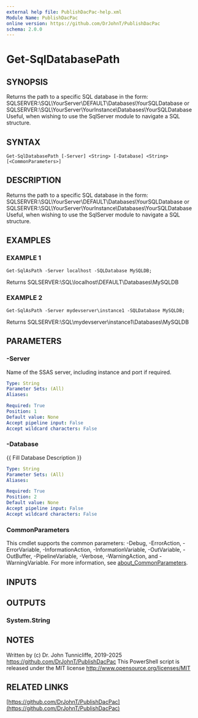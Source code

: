 ```yaml
---
external help file: PublishDacPac-help.xml
Module Name: PublishDacPac
online version: https://github.com/DrJohnT/PublishDacPac
schema: 2.0.0
---
```


# Get-SqlDatabasePath

## SYNOPSIS
Returns the path to a specific SQL database in the form:
    SQLSERVER:\SQL\YourServer\DEFAULT\Databases\YourSQLDatabase
or
    SQLSERVER:\SQL\YourServer\YourInstance\Databases\YourSQLDatabase
Useful, when wishing to use the SqlServer module to navigate a SQL structure.

## SYNTAX

```
Get-SqlDatabasePath [-Server] <String> [-Database] <String> [<CommonParameters>]
```

## DESCRIPTION
Returns the path to a specific SQL database in the form:
    SQLSERVER:\SQL\YourServer\DEFAULT\Databases\YourSQLDatabase
or
    SQLSERVER:\SQL\YourServer\YourInstance\Databases\YourSQLDatabase
Useful, when wishing to use the SqlServer module to navigate a SQL structure.

## EXAMPLES

### EXAMPLE 1
```
Get-SqlAsPath -Server localhost -SQLDatabase MySQLDB;
```

Returns
    SQLSERVER:\SQL\localhost\DEFAULT\Databases\MySQLDB

### EXAMPLE 2
```
Get-SqlAsPath -Server mydevserver\instance1 -SQLDatabase MySQLDB;
```

Returns
    SQLSERVER:\SQL\mydevserver\instance1\Databases\MySQLDB

## PARAMETERS

### -Server
Name of the SSAS server, including instance and port if required.

```yaml
Type: String
Parameter Sets: (All)
Aliases:

Required: True
Position: 1
Default value: None
Accept pipeline input: False
Accept wildcard characters: False
```

### -Database
{{ Fill Database Description }}

```yaml
Type: String
Parameter Sets: (All)
Aliases:

Required: True
Position: 2
Default value: None
Accept pipeline input: False
Accept wildcard characters: False
```

### CommonParameters
This cmdlet supports the common parameters: -Debug, -ErrorAction, -ErrorVariable, -InformationAction, -InformationVariable, -OutVariable, -OutBuffer, -PipelineVariable, -Verbose, -WarningAction, and -WarningVariable. For more information, see [about_CommonParameters](http://go.microsoft.com/fwlink/?LinkID=113216).

## INPUTS

## OUTPUTS

### System.String
## NOTES
Written by (c) Dr.
John Tunnicliffe, 2019-2025 https://github.com/DrJohnT/PublishDacPac
This PowerShell script is released under the MIT license http://www.opensource.org/licenses/MIT

## RELATED LINKS

[https://github.com/DrJohnT/PublishDacPac](https://github.com/DrJohnT/PublishDacPac)

